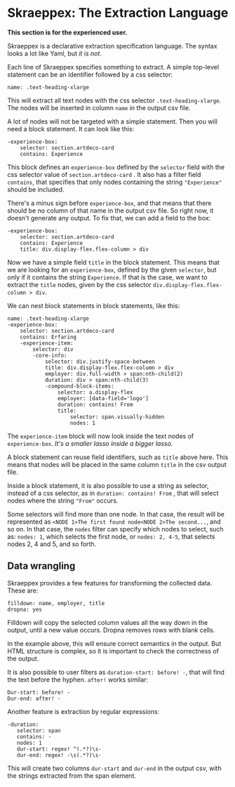 # Skraeppex: The Extraction Language

**This section is for the experienced user.**

Skraeppex is a declarative extraction specification language. The syntax looks a lot like Yaml, but *it is not.* 

Each line of Skraeppex specifies something to extract. A simple top-level  statement can be an identifier followed 
by a css selector:

```
name: .text-heading-xlarge
```
This will extract all text nodes with the css selector `.text-heading-xlarge`. The nodes will be inserted in column `name` in the output csv file.

A lot of nodes will not be targeted with a simple statement. Then you will need a block statement. It can look like this:
```
-experience-box:
    selector: section.artdeco-card
    contains: Experience
```
This block defines  an `experience-box` defined by the `selector` field with the css selector value of `section.artdeco-card`  . It also has a filter field `contains`, that specifies that only nodes containing the string `"Experience"` should be included.

There's a minus sign before `experience-box`, and that means that there should be no column of that name in the output csv file. So right now, it doesn't generate any output. To fix that, we can add a field to the box:
```
-experience-box:
    selector: section.artdeco-card
    contains: Experience
    title: div.display-flex.flex-column > div
```
Now we have a simple field `title` in the block statement. This means that we are looking for an `experience-box`, defined by the given `selector`, but only if it contains the string `Experience`. If that is the case, we want to extract the `title` nodes, given by the css selector `div.display-flex.flex-column > div`.

We can nest block statements in block statements, like this:

```
name: .text-heading-xlarge
-experience-box:
    selector: section.artdeco-card
    contains: Erfaring
    -experience-item: 
        selector: div
        -core-info:
            selector: div.justify-space-between
            title: div.display-flex.flex-column > div
            employer: div.full-width > span:nth-child(2)
            duration: div > span:nth-child(3)
            -compound-block-items: 
                selector: a.display-flex
                employer: [data-field='logo']
                duration: contains! From
                title: 
                    selector: span.visually-hidden
                    nodes: 1
```
The `experience-item` block will now look inside the text nodes of `experience-box`. *It's a smaller lasso inside a 
bigger lasso.*

A block statement can reuse field identifiers, such as `title` above here. This means that nodes will be placed in 
the same column `title` in the csv output file.

Inside a block statement, it is also possible to use a string as selector, instead of a css selector, as 
in `duration: contains! From` , that will select nodes where the string `"From"` occurs.

Some selectors will find more than one node. In that case, the result will be represented 
as `<NODE 1>The first found node<NODE 2>The second...`, and so on. In that case, 
the `nodes` filter can specify which nodes to select, such as: `nodes: 1`, which selects 
the first node, or `nodes: 2, 4-5`, that selects nodes 2, 4 and 5, and so forth.

## Data wrangling

Skraeppex provides a few features for transforming the collected data. These are:

```
filldown: name, employer, title
dropna: yes
```

Filldown will copy the selected column values all the way down in the output, until a new value occurs. Dropna 
removes rows with blank cells.

In the example above, this will ensure correct semantics in the output. But HTML structure is complex, so it 
is important to check the correctness of the output.

It is also possible to user filters as `duration-start: before! -`, that will find the text before the hyphen.
`after!` works similar:

```
Dur-start: before! -
Dur-end: after! ·
```

Another feature is extraction by regular expressions:

```
-duration:
   selector: span
   contains: ·
   nodes: 1
   dur-start: regex! ^(.*?)\s-
   dur-end: regex! -\s(.*?)\s·
```
This will create two columns `dur-start` and `dur-end` in the output csv, with the strings extracted from the span element. 

